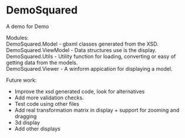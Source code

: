 # DemoSquared

A demo for Demo

Modules:  
DemoSquared.Model - gbxml classes generated from the XSD.  
DemoSquared.ViewModel - Data structures use is the display.  
DemoSquared.Utils - Utility function for loading, converting or easy of getting data from the models.  
DemoSquared.Viewer - A winform appication for displaying a model.  

Future work:  
- Improve the xsd generated code, look for alternatives
- Add more validation checks.
- Test code using other files
- Add real transformation matrix in display + support for zooming and dragging
- 3d display
- Add other displays
